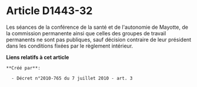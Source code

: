 # Article D1443-32

Les séances de la conférence de la santé et de l'autonomie de Mayotte, de la commission permanente ainsi que celles des
groupes de travail permanents ne sont pas publiques, sauf décision contraire de leur président dans les conditions fixées par
le règlement intérieur.

**Liens relatifs à cet article**

	**Créé par**:

	  - Décret n°2010-765 du 7 juillet 2010 - art. 3
